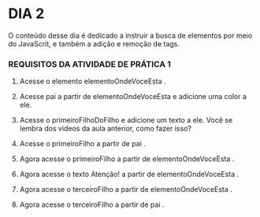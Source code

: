 # DIA 2

O conteúdo desse dia é dedicado a instruir a busca de elementos por meio do JavaScrit, e também a adição e remoção de tags.



### REQUISITOS DA ATIVIDADE DE PRÁTICA 1

1. Acesse o elemento elementoOndeVoceEsta .

2. Acesse pai a partir de elementoOndeVoceEsta e adicione uma color a ele.

3. Acesse o primeiroFilhoDoFilho e adicione um texto a ele. Você se lembra dos vídeos da aula anterior, como fazer isso?

4. Acesse o primeiroFilho a partir de pai .

5. Agora acesse o primeiroFilho a partir de elementoOndeVoceEsta .

6. Agora acesse o texto Atenção! a partir de elementoOndeVoceEsta .

7. Agora acesse o terceiroFilho a partir de elementoOndeVoceEsta .

8. Agora acesse o terceiroFilho a partir de pai .


